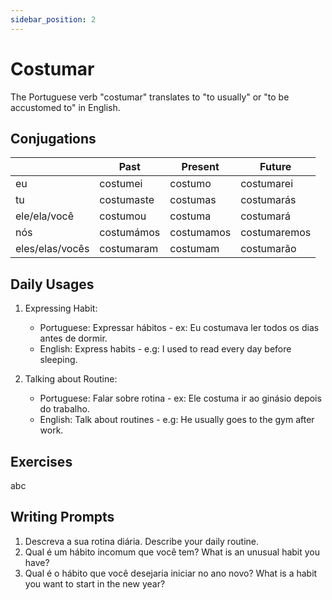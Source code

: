```yaml
---
sidebar_position: 2
---
```


# Costumar

The Portuguese verb "costumar" translates to "to usually" or "to be accustomed to" in English.

## Conjugations

|                 | Past       | Present    | Future       |
| --------------- | ---------- | ---------- | ------------ |
| eu              | costumei   | costumo    | costumarei   |
| tu              | costumaste | costumas   | costumarás   |
| ele/ela/você    | costumou   | costuma    | costumará    |
| nós             | costumámos | costumamos | costumaremos |
| eles/elas/vocês | costumaram | costumam   | costumarão   |

## Daily Usages

1. Expressing Habit:

   - Portuguese: Expressar hábitos - ex: Eu costumava ler todos os dias antes de dormir.
   - English: Express habits - e.g: I used to read every day before sleeping.

2. Talking about Routine:

   - Portuguese: Falar sobre rotina - ex: Ele costuma ir ao ginásio depois do trabalho.
   - English: Talk about routines - e.g: He usually goes to the gym after work.

## Exercises

abc

## Writing Prompts

1. Descreva a sua rotina diária. Describe your daily routine.
2. Qual é um hábito incomum que você tem? What is an unusual habit you have?
3. Qual é o hábito que você desejaria iniciar no ano novo? What is a habit you want to start in the new year?
